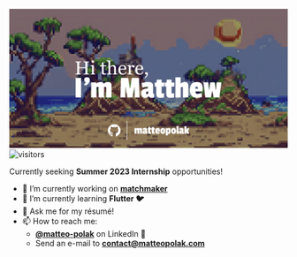 ![Hi there, I'm Matthew](./assets/banner.png)
![visitors](https://visitor-badge.laobi.icu/badge?page_id=github/matteopolak)

Currently seeking **Summer 2023 Internship** opportunities!

- 🔭 I’m currently working on **[matchmaker](https://github.com/matteopolak/matchmaker)**
- 🌱 I’m currently learning **Flutter 🐦**
- 💬 Ask me for my résumé!
- 📫 How to reach me:
  - **[@matteo-polak](https://linkedin.com/in/matteo-polak)** on LinkedIn 💼
  - Send an e-mail to **[contact@matteopolak.com](mailto:contact@matteopolak.com)**
